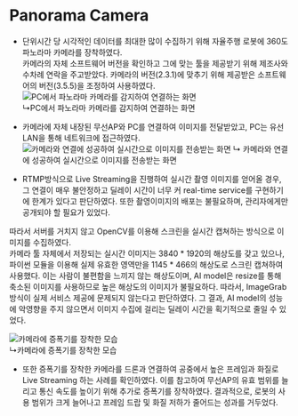 # Panorama Camera 

+ 단위시간 당 시각적인 데이터를 최대한 많이 수집하기 위해 자율주행 로봇에 360도 파노라마 카메라를 장착하였다.   
카메라의 자체 소프트웨어 버전을 확인하고 그에 맞는 툴을 제공받기 위해 제조사와 수차례 연락을 주고받았다.   카메라의 버전(2.3.1)에 맞추기 위해 제공받은 소프트웨어의 버전(3.5.5)을 조정하여 사용하였다.![PC에서 파노라마 카메라를 감지하여 연결하는 화면](https://github.com/SW-H/Autonomous_Driving_Security_Robot/blob/main/README_img/screenshot_of_software.PNG)   
↳PC에서 파노라마 카메라를 감지하여 연결하는 화면   


+ 카메라에 자체 내장된 무선AP와 PC를 연결하여 이미지를 전달받았고, PC는 유선LAN을 통해 네트워크에 접근하였다.   
![카메라와 연결에 성공하여 실시간으로 이미지를 전송받는 화면](https://github.com/SW-H/Autonomous_Driving_Security_Robot/blob/main/README_img/screenshot_of_transporting_img.PNG)
↳ 카메라와 연결에 성공하여 실시간으로 이미지를 전송받는 화면

+ RTMP방식으로 Live Streaming을 진행하여 실시간 촬영 이미지를 얻어올 경우, 그 연결이 매우 불안정하고 딜레이 시간이 너무 커 real-time service를 구현하기에 한계가 있다고 판단하였다.   또한 촬영이미지의 배포는 불필요하며, 관리자에게만 공개되야 할 필요가 있었다.   
   

따라서 서버를 거치지 않고 OpenCV를 이용해 스크린을 실시간 캡쳐하는 방식으로 이미지를 수집하였다.   
카메라 툴 자체에서 저장되는 실시간 이미지는 3840 * 1920의 해상도를 갖고 있으나, 파이썬 모듈을 이용해 실제 유효한 영역만을 1145 * 466의 해상도로 스크린 캡쳐하여 사용했다.   이는 사람이 불편함을 느끼지 않는 해상도이며, AI model은 resize를 통해 축소된 이미지를 사용하므로 높은 해상도의 이미지가 불필요하다.   따라서, ImageGrab방식이 실제 서비스 제공에 문제되지 않는다고 판단하였다.   그 결과, AI model의 성능에 악영향을 주지 않으면서 이미지 수집에 걸리는 딜레이 시간을 획기적으로 줄일 수 있었다.   



![카메라에 증폭기를 장착한 모습](https://github.com/SW-H/Autonomous_Driving_Security_Robot/blob/main/README_img/amplifier_connected.PNG)   
↳카메라에 증폭기를 장착한 모습      


+ 또한 증폭기를 장착한 카메라를 드론과 연결하여 공중에서 높은 프레임과 화질로 Live Streaming 하는 사례를 확인하였다. 
이를 참고하여 무선AP의 유효 범위를 늘리고 통신 속도를 높이기 위해 추가로 증폭기를 장착하였다.  결과적으로, 로봇의 사용 범위가 크게 늘어나고 프레임 드랍 및 화질 저하가 줄어드는 성과를 거두었다.

